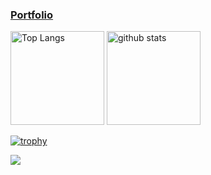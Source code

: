 ### [Portfolio](https://itoseiya.wixsite.com/itoseiya-portfolio)
<p align="left"> 
  <img alt="Top Langs" height="150px" src="https://github-readme-stats-sigma-five.vercel.app/api/top-langs/?username=ItoSeiy&layout=compact&count_private=true&show_icons=true&theme=dark"/>
  <img alt="github stats" height="150px" src="https://github-readme-stats-sigma-five.vercel.app/api?username=ItoSeiy&count_private=true&show_icons=true&show_icons=true&theme=dark" />
</p>

[![trophy](https://github-profile-trophy.vercel.app/?username=ItoSeiy&theme=juicyfresh)](https://github.com/ryo-ma/github-profile-trophy)

![](https://github-profile-summary-cards.vercel.app/api/cards/profile-details?username=ItoSeiy&theme=monokai)

